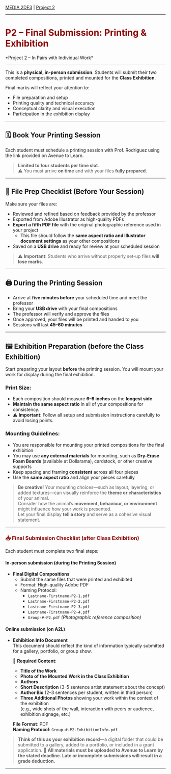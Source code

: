 [MEDIA 2DF3](README.md) | [Project 2](P2-README.md)

-------------------------------------------------------------------------------

<h1 style="color: darkred;">P2 – Final Submission: Printing & Exhibition</h1>  
*Project 2 – In Pairs with Individual Work*

---

This is a **physical, in-person submission**. Students will submit their two completed compositions, printed and mounted for the **Class Exhibition**.

Final marks will reflect your attention to:
- File preparation and setup
- Printing quality and technical accuracy
- Conceptual clarity and visual execution
- Participation in the exhibition display

---

## 🗓️ Book Your Printing Session

Each student must schedule a printing session with Prof. Rodriguez using the link provided on Avenue to Learn.

> **Limited to four students per time slot**.  
> ⚠️ You must arrive **on time** and with your files **fully prepared**.

---

## 💾 File Prep Checklist (Before Your Session)

Make sure your files are:

- Reviewed and refined based on feedback provided by the professor  
- Exported from Adobe Illustrator as high-quality PDFs  
- **Export a fifth PDF file** with the original photographic reference used in your project  
  - This file should follow the **same aspect ratio and Illustrator document settings** as your other compositions  
- Saved on a **USB drive** and ready for review at your scheduled session

> ⚠️ **Important**: Students who arrive without properly set-up files **will lose marks**.

---

## 🖨 During the Printing Session

- Arrive at **five minutes before** your scheduled time and meet the professor
- Bring your **USB drive** with your final compositions
- The professor will verify and approve the files
- Once approved, your files will be printed and handed to you
- Sessions will last **45–60 minutes**

---

## 🖼️ Exhibition Preparation (before the Class Exhibition)

Start preparing your layout **before** the printing session. You will mount your work for display during the final exhibition.

### Print Size:
- Each composition should measure **6–8 inches** on the **longest side**
- **Maintain the same aspect ratio** in all of your compositions for consistency.
- ⚠️ **Important**: Follow all setup and submission instructions carefully to avoid losing points.

### Mounting Guidelines:

- You are responsible for mounting your printed compositions for the final exhibition  
- You may use **any external materials** for mounting, such as **Dry-Erase Foam Boards** (available at Dollarama), cardstock, or other creative supports  
- Keep spacing and framing **consistent** across all four pieces  
- Use the **same aspect ratio** and align your pieces carefully 

> **Be creative!** Your mounting choices—such as layout, layering, or added textures—can visually reinforce the **theme or characteristics** of your animal.  
> Consider how the animal’s **movement, behaviour, or environment** might influence how your work is presented.  
> Let your final display **tell a story** and serve as a cohesive visual statement.

---

<h3 style="color: darkred;">📥 Final Submission Checklist (after Class Exhibition)</h3>

Each student must complete two final steps:

#### In-person submission (during the Printing Session)

- **Final Digital Compositions**  
  - Submit the same files that were printed and exhibited  
  - Format: High-quality Adobe PDF  
  - Naming Protocol:  
    - `Lastname-Firstname-P2-1.pdf`  
    - `Lastname-Firstname-P2-2.pdf`
    - `Lastname-Firstname-P2-3.pdf`  
    - `Lastname-Firstname-P2-4.pdf`  
    - `Group-#-P2.pdf` *(Photographic reference composition)*

#### Online submission (on A2L)

- **Exhibition Info Document**  
  This document should reflect the kind of information typically submitted for a gallery, portfolio, or group show.

  📄 **Required Content**:
  - **Title of the Work**  
  - **Photo of the Mounted Work in the Class Exhibition**  
  - **Authors** 
  - **Short Description** (3–5 sentence artist statement about the concept)  
  - **Author Bio** (2–3 sentences per student, written in third person)  
  - **Three Additional Photos** showing your work within the context of the exhibition  
    (e.g., wide shots of the wall, interaction with peers or audience, exhibition signage, etc.)

  **File Format**: PDF  
  **Naming Protocol**: `Group-#-P2-ExhibitionInfo.pdf`

> **Think of this as your exhibition record**—a digital folder that could be submitted to a gallery, added to a portfolio, or included in a grant application.
> 📌 **All materials must be uploaded to Avenue to Learn by the stated deadline. Late or incomplete submissions will result in a grade deduction.**

---

